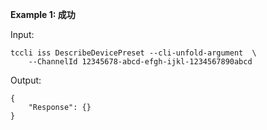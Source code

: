 **Example 1: 成功**

 

Input: 

```
tccli iss DescribeDevicePreset --cli-unfold-argument  \
    --ChannelId 12345678-abcd-efgh-ijkl-1234567890abcd
```

Output: 
```
{
    "Response": {}
}
```

